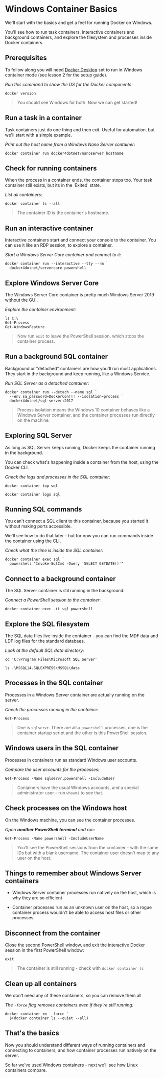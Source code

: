 # Windows Container Basics


We'll start with the basics and get a feel for running Docker on Windows.

You'll see how to run task containers, interactive containers and background containers, and explore the filesystem and processes inside Docker containers.


## Prerequisites

To follow along you will need [Docker Desktop](https://www.docker.com/products/docker-desktop) set to run in Windows container mode (see lesson 2 for the setup guide).

_Run this command to show the OS for the Docker components:_

```
docker version
```

> You should see Windows for both. Now we can get started!

## Run a task in a container

Task containers just do one thing and then exit. Useful for automation, but we'll start with a simple example.

_Print out the host name from a Windows Nano Server container:_

```
docker container run docker4dotnet/nanoserver hostname
```



## Check for running containers

When the process in a container ends, the container stops too. Your task container still exists, but its in the 'Exited' state.

_List all containers:_

```
docker container ls --all
```

> The container ID _is_ the container's hostname.



## Run an interactive container

Interactive containers start and connect your console to the container. You can use it like an RDP session, to explore a container.

_Start a Windows Server Core container and connect to it:_

```
docker container run --interactive --tty --rm `
  docker4dotnet/servercore powershell
```



## Explore Windows Server Core

The Windows Server Core container is pretty much Windows Server 2019 without the GUI.

_Explore the container environment:_

```
ls C:\
Get-Process
Get-WindowsFeature
```

> Now run `exit` to leave the PowerShell session, which stops the container process.



## Run a background SQL container

Background or "detached" containers are how you'll run most applications. They start in the background and keep running, like a Windows Service.

_Run SQL Server as a detached container:_

```
docker container run --detach --name sql `
  --env sa_password=DockerCon!!! --isolation=process `
  docker4dotnet/sql-server:2017
```

> Process isolation means the Windows 10 container behaves like a Windows Server container, and the container processes run directly on the machine.



## Exploring SQL Server

As long as SQL Server keeps running, Docker keeps the container running in the background.

You can check what's happening inside a container from the host, using the Docker CLI.

_Check the logs and processes in the SQL container:_

```
docker container top sql
```

```
docker container logs sql
```



## Running SQL commands

You can't connect a SQL client to this container, because you started it without making ports accessible.

We'll see how to do that later - but for now you can run commands inside the container using the CLI.

_Check what the time is inside the SQL container:_

```
docker container exec sql `
  powershell "Invoke-SqlCmd -Query 'SELECT GETDATE()'"
```



## Connect to a background container

The SQL Server container is stil running in the background.

_Connect a PowerShell session to the container_:

```
docker container exec -it sql powershell
```



## Explore the SQL filesystem

The SQL data files live inside the container - you can find the MDF data and LDF log files for the standard databaes.

_Look at the default SQL data directory:_

```
cd 'C:\Program Files\Microsoft SQL Server'
```

```
ls .\MSSQL14.SQLEXPRESS\MSSQL\data
```



## Processes in the SQL container

Processes in a Windows Server container are actually running on the server.

_Check the processes running in the container:_

```
Get-Process
```

> One is `sqlservr`. There are also `powershell` processes, one is the container startup script and the other is this PowerShell session.



## Windows users in the SQL container

Processes in containers run as standard Windows user accounts.

_Compare the user accounts for the processes:_

```
Get-Process -Name sqlservr,powershell -IncludeUser
```

> Containers have the usual Windows accounts, and a special administrator user - run `whoami` to see that.



## Check processes on the Windows host

On the Windows machine, you can see the container processes.

_Open **another PowerShell terminal** and run:_

```
Get-Process -Name powershell -IncludeUserName
```

> You'll see the PowerShell sessions from the container - with the same IDs but with a blank username. The container user doesn't map to any user on the host.



## Things to remember about Windows Server containers

- Windows Server container processes run natively on the host, which is why they are so efficient

- Container processes run as an unknown user on the host, so a rogue container process wouldn't be able to access host files or other processes.



## Disconnect from the container

Close the second PowerShell window, and exit the interactive Docker session in the first PowerShell window:

```
exit
```

> The container is still running - check with `docker container ls`



## Clean up all containers

We don't need any of these containers, so you can remove them all

_The `-force` flag removes containers even if they're still running:_

```
docker container rm --force `
  $(docker container ls --quiet --all)
```



## That's the basics

Now you should understand different ways of running containers and connecting to containers, and how container processes run natively on the server.

So far we've used Windows containers - next we'll see how Linux containers compare.
